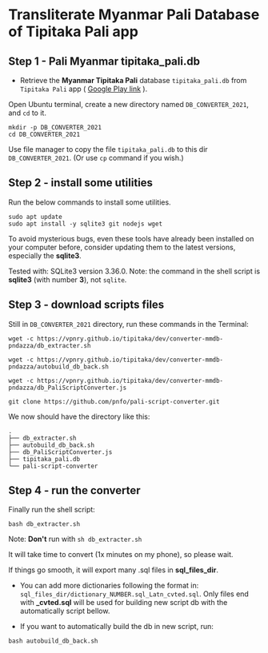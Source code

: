 # Transliterate Myanmar Pali Database of Tipitaka Pali app

## Step 1 -  Pali Myanmar tipitaka_pali.db

+ Retrieve the **Myanmar Tipitaka Pali** database `tipitaka_pali.db` from `Tipitaka Pali` app ( [Google Play link](http://play.google.com/store/apps/details?id=mm.pndaza.tipitakapali) ).
 
Open Ubuntu terminal, create a new directory named `DB_CONVERTER_2021`, and `cd` to it.

```
mkdir -p DB_CONVERTER_2021
cd DB_CONVERTER_2021
```

Use file manager to copy the file `tipitaka_pali.db` to this dir `DB_CONVERTER_2021`. (Or use `cp` command if you wish.)

## Step 2 -  install some utilities

Run the below commands to install some utilities.


```
sudo apt update
sudo apt install -y sqlite3 git nodejs wget

```

To avoid mysterious bugs, even these tools have already been installed on your computer before, consider updating them to the latest versions, especially the **sqlite3**.

Tested with: SQLite3 version 3.36.0. Note: the command in the shell script is **sqlite3** (with number **3**), not `sqlite`.

## Step 3 -  download scripts files

Still in `DB_CONVERTER_2021` directory, run these commands in the Terminal: 

```
wget -c https://vpnry.github.io/tipitaka/dev/converter-mmdb-pndazza/db_extracter.sh

wget -c https://vpnry.github.io/tipitaka/dev/converter-mmdb-pndazza/autobuild_db_back.sh

wget -c https://vpnry.github.io/tipitaka/dev/converter-mmdb-pndazza/db_PaliScriptConverter.js

git clone https://github.com/pnfo/pali-script-converter.git

```

We now should have the directory like this:

```
.
├── db_extracter.sh
├── autobuild_db_back.sh
├── db_PaliScriptConverter.js
├── tipitaka_pali.db
└── pali-script-converter

```

## Step 4 -  run the converter

Finally run the shell script:

```
bash db_extracter.sh

```

Note: **Don't** run with `sh db_extracter.sh`

It will take time to convert (1x minutes on my phone), so please wait.

If things go smooth, it will export many .sql files in **sql_files_dir**.

+ You can add more dictionaries following the format in: `sql_files_dir/dictionary_NUMBER.sql_Latn_cvted.sql`. Only files end with **_cvted.sql** will be used for building new script db with the automatically script bellow.

+ If you want to automatically build the db in new script, run:

```
bash autobuild_db_back.sh

```


